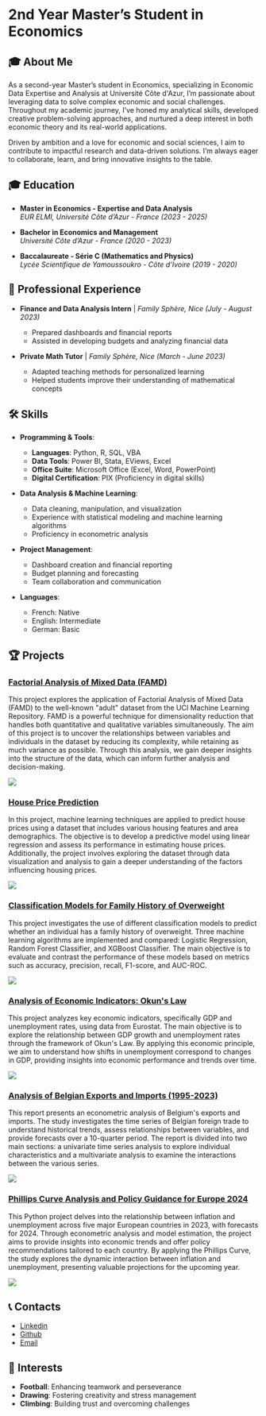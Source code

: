 # 2nd Year Master’s Student in Economics

## 🎓 About Me

As a second-year Master’s student in Economics, specializing in Economic Data Expertise and Analysis at Université Côte d'Azur, I’m passionate about leveraging data to solve complex economic and social challenges. Throughout my academic journey, I’ve honed my analytical skills, developed creative problem-solving approaches, and nurtured a deep interest in both economic theory and its real-world applications. 

Driven by ambition and a love for economic and social sciences, I aim to contribute to impactful research and data-driven solutions. I’m always eager to collaborate, learn, and bring innovative insights to the table.


## 🎓 Education

- **Master in Economics - Expertise and Data Analysis**  
  *EUR ELMI, Université Côte d’Azur - France (2023 - 2025)*  

- **Bachelor in Economics and Management**  
  *Université Côte d’Azur - France (2020 - 2023)*  

- **Baccalaureate - Série C (Mathematics and Physics)**  
  *Lycée Scientifique de Yamoussoukro - Côte d’Ivoire (2019 - 2020)*

## 💼 Professional Experience

- **Finance and Data Analysis Intern** | *Family Sphère, Nice (July - August 2023)*  
  - Prepared dashboards and financial reports  
  - Assisted in developing budgets and analyzing financial data

- **Private Math Tutor** | *Family Sphère, Nice (March - June 2023)*  
  - Adapted teaching methods for personalized learning  
  - Helped students improve their understanding of mathematical concepts

## 🛠 Skills

- **Programming & Tools**:  
  - **Languages**: Python, R, SQL, VBA  
  - **Data Tools**: Power BI, Stata, EViews, Excel  
  - **Office Suite**: Microsoft Office (Excel, Word, PowerPoint)  
  - **Digital Certification**: PIX (Proficiency in digital skills)

- **Data Analysis & Machine Learning**:  
  - Data cleaning, manipulation, and visualization  
  - Experience with statistical modeling and machine learning algorithms  
  - Proficiency in econometric analysis

- **Project Management**:  
  - Dashboard creation and financial reporting  
  - Budget planning and forecasting  
  - Team collaboration and communication

- **Languages**:  
  - French: Native  
  - English: Intermediate  
  - German: Basic

## 🏆 Projects

### [Factorial Analysis of Mixed Data (FAMD)](https://github.com/aurvl/Mes-Projets)
This project explores the application of Factorial Analysis of Mixed Data (FAMD) to the well-known "adult" dataset from the UCI Machine Learning Repository. FAMD is a powerful technique for dimensionality reduction that handles both quantitative and qualitative variables simultaneously. The aim of this project is to uncover the relationships between variables and individuals in the dataset by reducing its complexity, while retaining as much variance as possible. Through this analysis, we gain deeper insights into the structure of the data, which can inform further analysis and decision-making.

![](assets/img/famd.png)


### [House Price Prediction](https://github.com/aurvl/Mes-Projets)
In this project, machine learning techniques are applied to predict house prices using a dataset that includes various housing features and area demographics. The objective is to develop a predictive model using linear regression and assess its performance in estimating house prices. Additionally, the project involves exploring the dataset through data visualization and analysis to gain a deeper understanding of the factors influencing housing prices.

![](assets/img/house.jpg)


### [Classification Models for Family History of Overweight](https://github.com/aurvl/Mes-Projets)
This project investigates the use of different classification models to predict whether an individual has a family history of overweight. Three machine learning algorithms are implemented and compared: Logistic Regression, Random Forest Classifier, and XGBoost Classifier. The main objective is to evaluate and contrast the performance of these models based on metrics such as accuracy, precision, recall, F1-score, and AUC-ROC.

![](assets/img/obesity.png)


### [Analysis of Economic Indicators: Okun's Law](https://github.com/aurvl/Mes-Projets)
This project analyzes key economic indicators, specifically GDP and unemployment rates, using data from Eurostat. The main objective is to explore the relationship between GDP growth and unemployment rates through the framework of Okun's Law. By applying this economic principle, we aim to understand how shifts in unemployment correspond to changes in GDP, providing insights into economic performance and trends over time.

![](assets/img/okun.jpg)


### [Analysis of Belgian Exports and Imports (1995-2023)](https://github.com/aurvl/Mes-Projets)
This report presents an econometric analysis of Belgium's exports and imports. The study investigates the time series of Belgian foreign trade to understand historical trends, assess relationships between variables, and provide forecasts over a 10-quarter period. The report is divided into two main sections: a univariate time series analysis to explore individual characteristics and a multivariate analysis to examine the interactions between the various series.

![](assets/img/bel.jpg)


### [Phillips Curve Analysis and Policy Guidance for Europe 2024](https://github.com/aurvl/Mes-Projets)
This Python project delves into the relationship between inflation and unemployment across five major European countries in 2023, with forecasts for 2024. Through econometric analysis and model estimation, the project aims to provide insights into economic trends and offer policy recommendations tailored to each country. By applying the Phillips Curve, the study explores the dynamic interaction between inflation and unemployment, presenting valuable projections for the upcoming year.

![](assets/img/poicy.jpg)


## 📞 Contacts
- [Linkedin](www.linkedin.com/in/loua-aurel-vehi-29887a290)
- [Github](https://github.com/aurvl)
- [Email](mailto:aurelvehi@outlook.fr)


## 🎯 Interests

- **Football**: Enhancing teamwork and perseverance  
- **Drawing**: Fostering creativity and stress management  
- **Climbing**: Building trust and overcoming challenges
